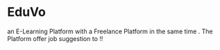 # EduVo
an E-Learning Platform with a Freelance Platform in the same time . The Platform offer job suggestion to !!

